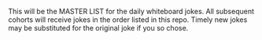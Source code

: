 This will be the MASTER LIST for the daily whiteboard jokes.  All subsequent cohorts will receive jokes in the order listed in this repo.  Timely new jokes may be substituted for the original joke if you so chose.